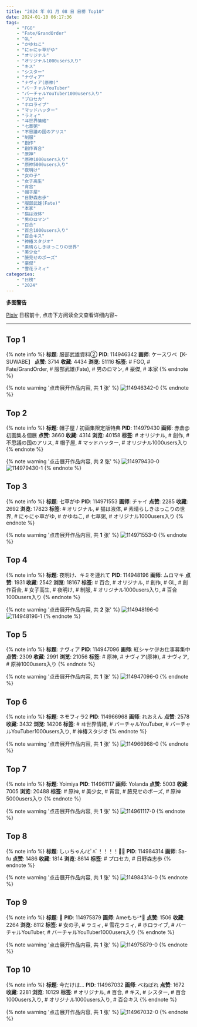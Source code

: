 ```yaml
---
title: "2024 年 01 月 08 日 日榜 Top10"
date: 2024-01-10 06:17:36
tags:
    - "FGO"
    - "Fate/GrandOrder"
    - "GL"
    - "かゆねこ"
    - "にゃにゃ草がゆ"
    - "オリジナル"
    - "オリジナル1000users入り"
    - "キス"
    - "シスター"
    - "ナヴィア"
    - "ナヴィア(原神)"
    - "バーチャルYouTuber"
    - "バーチャルYouTuber1000users入り"
    - "プロセカ"
    - "ホロライブ"
    - "マッドハッター"
    - "ラミィ"
    - "ヰ世界情緒"
    - "七草粥"
    - "不思議の国のアリス"
    - "制服"
    - "創作"
    - "創作百合"
    - "原神"
    - "原神1000users入り"
    - "原神5000users入り"
    - "夜明け"
    - "女の子"
    - "女子高生"
    - "宵宫"
    - "帽子屋"
    - "日野森志歩"
    - "服部武雄(Fate)"
    - "本家"
    - "猫は液体"
    - "男のロマン"
    - "百合"
    - "百合1000users入り"
    - "百合キス"
    - "神椿スタジオ"
    - "素晴らしきほっこりの世界"
    - "美少女"
    - "腋見せのポーズ"
    - "豪傑"
    - "雪花ラミィ"
categories:
    - "日榜"
    - "2024"
---
```


<i class="fa fa-triangle-exclamation"></i>**多图警告**<i class="fa fa-triangle-exclamation"></i>

[Pixiv](https://www.pixiv.net/) 日榜前十, 点击下方阅读全文查看详细内容~

<!-- more -->

---

## Top 1

{% note info %}
**标题**: 服部武雄資料②
**PID**: 114946342 **画师**: ケースワベ【K-SUWABE】
**点赞**: 3714 **收藏**: 4434 **浏览**: 51116
**标签**: # FGO, # Fate/GrandOrder, # 服部武雄(Fate), # 男のロマン, # 豪傑, # 本家
{% endnote %}

{% note warning '点击展开作品内容, 共 **1** 张' %}
![114946342-0](https://i.pixiv.re/img-original/img/2024/01/07/00/00/32/114946342_p0.jpg)
{% endnote %}

## Top 2

{% note info %}
**标题**: 帽子屋 / 初画集限定版特典
**PID**: 114979430 **画师**: 赤倉@初画集＆個展
**点赞**: 3660 **收藏**: 4314 **浏览**: 40158
**标签**: # オリジナル, # 創作, # 不思議の国のアリス, # 帽子屋, # マッドハッター, # オリジナル1000users入り
{% endnote %}

{% note warning '点击展开作品内容, 共 **2** 张' %}
![114979430-0](https://i.pixiv.re/img-original/img/2024/01/08/00/01/24/114979430_p0.jpg)
![114979430-1](https://i.pixiv.re/img-original/img/2024/01/08/00/01/24/114979430_p1.jpg)
{% endnote %}

## Top 3

{% note info %}
**标题**: 七草がゆ
**PID**: 114971553 **画师**: チャイ
**点赞**: 2285 **收藏**: 2692 **浏览**: 17823
**标签**: # オリジナル, # 猫は液体, # 素晴らしきほっこりの世界, # にゃにゃ草がゆ, # かゆねこ, # 七草粥, # オリジナル1000users入り
{% endnote %}

{% note warning '点击展开作品内容, 共 **1** 张' %}
![114971553-0](https://i.pixiv.re/img-original/img/2024/01/07/20/30/00/114971553_p0.png)
{% endnote %}

## Top 4

{% note info %}
**标题**: 夜明け、キミを連れて
**PID**: 114948196 **画师**: ムロマキ
**点赞**: 1931 **收藏**: 2542 **浏览**: 18167
**标签**: # 百合, # オリジナル, # 創作, # GL, # 創作百合, # 女子高生, # 夜明け, # 制服, # オリジナル1000users入り, # 百合1000users入り
{% endnote %}

{% note warning '点击展开作品内容, 共 **2** 张' %}
![114948196-0](https://i.pixiv.re/img-original/img/2024/01/07/00/42/38/114948196_p0.jpg)
![114948196-1](https://i.pixiv.re/img-original/img/2024/01/07/00/42/38/114948196_p1.jpg)
{% endnote %}

## Top 5

{% note info %}
**标题**: ナヴィア
**PID**: 114947096 **画师**: 紅シャケ＠お仕事募集中
**点赞**: 2309 **收藏**: 2991 **浏览**: 21056
**标签**: # 原神, # ナヴィア(原神), # ナヴィア, # 原神1000users入り
{% endnote %}

{% note warning '点击展开作品内容, 共 **1** 张' %}
![114947096-0](https://i.pixiv.re/img-original/img/2024/01/07/00/11/59/114947096_p0.jpg)
{% endnote %}

## Top 6

{% note info %}
**标题**: ネモフィラ2
**PID**: 114966968 **画师**: れおえん
**点赞**: 2578 **收藏**: 3432 **浏览**: 14206
**标签**: # ヰ世界情緒, # バーチャルYouTuber, # バーチャルYouTuber1000users入り, # 神椿スタジオ
{% endnote %}

{% note warning '点击展开作品内容, 共 **1** 张' %}
![114966968-0](https://i.pixiv.re/img-original/img/2024/01/07/18/00/00/114966968_p0.jpg)
{% endnote %}

## Top 7

{% note info %}
**标题**: Yoimiya
**PID**: 114961117 **画师**: Yolanda
**点赞**: 5003 **收藏**: 7005 **浏览**: 20488
**标签**: # 原神, # 美少女, # 宵宫, # 腋見せのポーズ, # 原神5000users入り
{% endnote %}

{% note warning '点击展开作品内容, 共 **1** 张' %}
![114961117-0](https://i.pixiv.re/img-original/img/2024/01/07/13/56/24/114961117_p0.jpg)
{% endnote %}

## Top 8

{% note info %}
**标题**: しぃちゃんﾊﾋﾟﾊﾞ！！！！🎂🎉
**PID**: 114984314 **画师**: Sa-fu
**点赞**: 1486 **收藏**: 1814 **浏览**: 8614
**标签**: # プロセカ, # 日野森志歩
{% endnote %}

{% note warning '点击展开作品内容, 共 **1** 张' %}
![114984314-0](https://i.pixiv.re/img-original/img/2024/01/08/03/08/10/114984314_p0.jpg)
{% endnote %}

## Top 9

{% note info %}
**标题**: 🍶
**PID**: 114975879 **画师**: Ameもちᵕ̈*🍭
**点赞**: 1506 **收藏**: 2264 **浏览**: 8112
**标签**: # 女の子, # ラミィ, # 雪花ラミィ, # ホロライブ, # バーチャルYouTuber, # バーチャルYouTuber1000users入り
{% endnote %}

{% note warning '点击展开作品内容, 共 **1** 张' %}
![114975879-0](https://i.pixiv.re/img-original/img/2024/01/07/22/31/24/114975879_p0.jpg)
{% endnote %}

## Top 10

{% note info %}
**标题**: 今だけは...
**PID**: 114967032 **画师**: べねぼれ
**点赞**: 1672 **收藏**: 2281 **浏览**: 10129
**标签**: # オリジナル, # 百合, # キス, # シスター, # 百合1000users入り, # オリジナル1000users入り, # 百合キス
{% endnote %}

{% note warning '点击展开作品内容, 共 **1** 张' %}
![114967032-0](https://i.pixiv.re/img-original/img/2024/01/07/18/00/19/114967032_p0.png)
{% endnote %}
